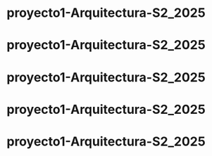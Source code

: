 # proyecto1-Arquitectura-S2_2025
# proyecto1-Arquitectura-S2_2025
# proyecto1-Arquitectura-S2_2025
# proyecto1-Arquitectura-S2_2025
# proyecto1-Arquitectura-S2_2025
